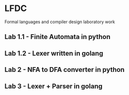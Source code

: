 # LFDC
 Formal languages and compiler design laboratory work
## Lab 1.1 - Finite Automata in python 
## Lab 1.2 - Lexer written in golang 
## Lab 2 - NFA to DFA converter in python
## Lab 3 - Lexer + Parser in golang
